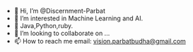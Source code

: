 - 👋 Hi, I’m @Discernment-Parbat
- 👀 I’m interested in Machine Learning and AI.
- 🌱 Java,Python,ruby.
- 💞️ I’m looking to collaborate on ...
- 📫 How to reach me email: vision.parbatbudha@gmail.com

<!---
Discernment-Parbat/Discernment-Parbat is a ✨ special ✨ repository because its `README.md` (this file) appears on your GitHub profile.
You can click the Preview link to take a look at your changes.
--->
